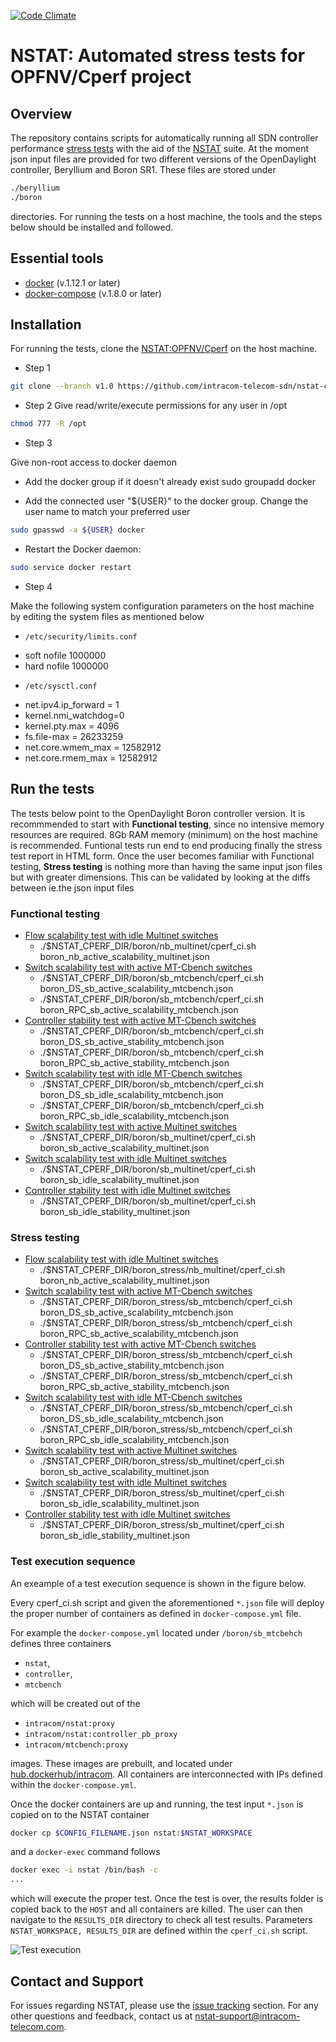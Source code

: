 [![Code Climate](https://codeclimate.com/github/intracom-telecom-sdn/nstat-cperf/badges/gpa.svg)](https://codeclimate.com/github/intracom-telecom-sdn/nstat-cperf)

# NSTAT: Automated stress tests for OPFNV/Cperf project

## Overview
The repository contains scripts for automatically running all SDN controller
performance [stress tests](https://github.com/intracom-telecom-sdn/nstat/wiki)
with the aid of the [NSTAT](https://github.com/intracom-telecom-sdn/nstat)
suite. At the moment json input files are provided for two different versions
of the OpenDaylight controller, Beryllium and Boron SR1. These files are stored
under

```bash
./beryllium
./boron
```
directories. For running the tests on a host machine, the tools and the steps
below should be installed and followed.

## Essential tools

- [docker](https://docs.docker.com/engine/installation/) (v.1.12.1 or later)
- [docker-compose](https://docs.docker.com/compose/install/) (v.1.8.0 or later)

## Installation

For running the tests, clone the [NSTAT:OPFNV/Cperf](https://github.com/intracom-telecom-sdn/nstat-cperf#nstat-automated-stress-tests-for-opfnvcperf-project)
on the host machine.

-  Step 1
```bash
git clone --branch v1.0 https://github.com/intracom-telecom-sdn/nstat-cperf.git nstat-cperf
```

-  Step 2
Give read/write/execute permissions for any user in /opt
```bash
chmod 777 -R /opt
```
-  Step 3

Give non-root access to docker daemon

* Add the docker group if it doesn't already exist
sudo groupadd docker

* Add the connected user "${USER}" to the docker group. Change the user name to
match your preferred user

```bash
sudo gpasswd -a ${USER} docker
```

* Restart the Docker daemon:
```bash
sudo service docker restart
```
-  Step 4

Make the following system configuration parameters on the host machine by editing
the system files as mentioned below

-  ```/etc/security/limits.conf```

  *  soft nofile 1000000
  *  hard nofile 1000000

-  ```/etc/sysctl.conf ```

  *  net.ipv4.ip_forward = 1
  *  kernel.nmi_watchdog=0
  *  kernel.pty.max = 4096
  *  fs.file-max = 26233259
  *  net.core.wmem_max = 12582912
  *  net.core.rmem_max = 12582912

## Run the tests

The tests below point to the OpenDaylight Boron controller version. It is recommmended
to start with __Functional testing__, since no intensive memory resources are required.
8Gb RAM memory (minimum) on the host machine is recommended. Funtional tests
run end to end producing finally the stress test report in HTML form. Once the
user becomes familiar with Functional testing, __Stress testing__ is nothing more
than having the same input json files but with greater dimensions. This can be
validated by looking at the diffs between ie.the json input files


### Functional testing

- [Flow scalability test with idle Multinet switches](https://github.com/intracom-telecom-sdn/nstat/wiki/Flow-scalability-test-with-idle-Multinet-switches)
  - ./$NSTAT_CPERF_DIR/boron/nb_multinet/cperf_ci.sh boron_nb_active_scalability_multinet.json
- [Switch scalability test with active MT-Cbench switches](https://github.com/intracom-telecom-sdn/nstat/wiki/Switch-scalability-test-with-active-MT-Cbench-switches)
  - ./$NSTAT_CPERF_DIR/boron/sb_mtcbench/cperf_ci.sh boron_DS_sb_active_scalability_mtcbench.json
  - ./$NSTAT_CPERF_DIR/boron/sb_mtcbench/cperf_ci.sh boron_RPC_sb_active_scalability_mtcbench.json
- [Controller stability test with active MT-Cbench switches](https://github.com/intracom-telecom-sdn/nstat/wiki/Controller-stability-test-with-active-MT-Cbench-switches)
  - ./$NSTAT_CPERF_DIR/boron/sb_mtcbench/cperf_ci.sh boron_DS_sb_active_stability_mtcbench.json
  - ./$NSTAT_CPERF_DIR/boron/sb_mtcbench/cperf_ci.sh boron_RPC_sb_active_stability_mtcbench.json
- [Switch scalability test with idle MT-Cbench switches](https://github.com/intracom-telecom-sdn/nstat/wiki/Switch-scalability-test-with-idle-MT-Cbench-switches)
  - ./$NSTAT_CPERF_DIR/boron/sb_mtcbench/cperf_ci.sh boron_DS_sb_idle_scalability_mtcbench.json
  - ./$NSTAT_CPERF_DIR/boron/sb_mtcbench/cperf_ci.sh boron_RPC_sb_idle_scalability_mtcbench.json
- [Switch scalability test with active Multinet switches](https://github.com/intracom-telecom-sdn/nstat/wiki/Switch-scalability-test-with-active-Multinet-switches)
  - ./$NSTAT_CPERF_DIR/boron/sb_multinet/cperf_ci.sh boron_sb_active_scalability_multinet.json
- [Switch scalability test with idle Multinet switches](https://github.com/intracom-telecom-sdn/nstat/wiki/Switch-scalability-test-with-idle-Multinet-switches)
  - ./$NSTAT_CPERF_DIR/boron/sb_multinet/cperf_ci.sh boron_sb_idle_scalability_multinet.json
- [Controller stability test with idle Multinet switches](https://github.com/intracom-telecom-sdn/nstat/wiki/Controller-stability-test-with-idle-Multinet-switches)
  - ./$NSTAT_CPERF_DIR/boron/sb_multinet/cperf_ci.sh boron_sb_idle_stability_multinet.json

### Stress testing

- [Flow scalability test with idle Multinet switches](https://github.com/intracom-telecom-sdn/nstat/wiki/Flow-scalability-test-with-idle-Multinet-switches)
  - ./$NSTAT_CPERF_DIR/boron_stress/nb_multinet/cperf_ci.sh boron_nb_active_scalability_multinet.json
- [Switch scalability test with active MT-Cbench switches](https://github.com/intracom-telecom-sdn/nstat/wiki/Switch-scalability-test-with-active-MT-Cbench-switches)
  - ./$NSTAT_CPERF_DIR/boron_stress/sb_mtcbench/cperf_ci.sh boron_DS_sb_active_scalability_mtcbench.json
  - ./$NSTAT_CPERF_DIR/boron_stress/sb_mtcbench/cperf_ci.sh boron_RPC_sb_active_scalability_mtcbench.json
- [Controller stability test with active MT-Cbench switches](https://github.com/intracom-telecom-sdn/nstat/wiki/Controller-stability-test-with-active-MT-Cbench-switches)
  - ./$NSTAT_CPERF_DIR/boron_stress/sb_mtcbench/cperf_ci.sh boron_DS_sb_active_stability_mtcbench.json
  - ./$NSTAT_CPERF_DIR/boron_stress/sb_mtcbench/cperf_ci.sh boron_RPC_sb_active_stability_mtcbench.json
- [Switch scalability test with idle MT-Cbench switches](https://github.com/intracom-telecom-sdn/nstat/wiki/Switch-scalability-test-with-idle-MT-Cbench-switches)
  - ./$NSTAT_CPERF_DIR/boron_stress/sb_mtcbench/cperf_ci.sh boron_DS_sb_idle_scalability_mtcbench.json
  - ./$NSTAT_CPERF_DIR/boron_stress/sb_mtcbench/cperf_ci.sh boron_RPC_sb_idle_scalability_mtcbench.json
- [Switch scalability test with active Multinet switches](https://github.com/intracom-telecom-sdn/nstat/wiki/Switch-scalability-test-with-active-Multinet-switches)
  - ./$NSTAT_CPERF_DIR/boron_stress/sb_multinet/cperf_ci.sh boron_sb_active_scalability_multinet.json
- [Switch scalability test with idle Multinet switches](https://github.com/intracom-telecom-sdn/nstat/wiki/Switch-scalability-test-with-idle-Multinet-switches)
  - ./$NSTAT_CPERF_DIR/boron_stress/sb_multinet/cperf_ci.sh boron_sb_idle_scalability_multinet.json
- [Controller stability test with idle Multinet switches](https://github.com/intracom-telecom-sdn/nstat/wiki/Controller-stability-test-with-idle-Multinet-switches)
  - ./$NSTAT_CPERF_DIR/boron_stress/sb_multinet/cperf_ci.sh boron_sb_idle_stability_multinet.json


### Test execution sequence

An exeample of a test execution sequence is shown in the figure below.

Every cperf_ci.sh script and given the aforementioned ```*.json``` file will deploy
the proper number of containers as defined in ```docker-compose.yml``` file.

For example the ```docker-compose.yml``` located under ```/boron/sb_mtcbehch```
defines three containers

  -  ```nstat```,
  -  ```controller```,
  -  ```mtcbench```

which will be created out of the

  -  ```intracom/nstat:proxy```
  -  ```intracom/nstat:controller_pb_proxy```
  -  ```intracom/mtcbench:proxy```

images. These images are prebuilt, and located
under [hub.dockerhub/intracom](https://hub.docker.com/u/intracom/). All containers
are interconnected with IPs defined within the ```docker-compose.yml```.

Once the docker containers are up and running, the test input ```*.json``` is copied
on to the NSTAT container

```bash
docker cp $CONFIG_FILENAME.json nstat:$NSTAT_WORKSPACE
```
and a ```docker-exec``` command follows

```bash
docker exec -i nstat /bin/bash -c
...
```
which will execute the proper test. Once the test is over, the results folder
is copied back to the ```HOST``` and all containers are killed. The user can
then navigate to the ```RESULTS_DIR``` directory to check all test results.
Parameters ```NSTAT_WORKSPACE, RESULTS_DIR``` are defined within the
```cperf_ci.sh``` script.


![Test execution](images/cperf.png)

## Contact and Support

For issues regarding NSTAT, please use the [issue tracking](https://github.com/intracom-telecom-sdn/nstat/issues) section.
For any other questions and feedback, contact us at [nstat-support@intracom-telecom.com](mailto:nstat-support@intracom-telecom.com).

